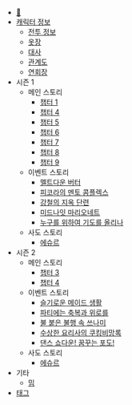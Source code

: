 * [🏡](./index.md)
* [캐릭터 정보](./info/overview.md)
    * [전투 정보](./info/battle.md)
    * [옷장](./info/viewer.md)
    * [대사](./info/lore.md)
    * [관계도](./info/relationship.md)
    * [연회장](./info/restaurant.md)
* 시즌 1
    * 메인 스토리
        * [챕터 1](./story/s1_main/c1.md)
        * [챕터 4](./story/s1_main/c4.md)
        * [챕터 5](./story/s1_main/c5.md)
        * [챕터 6](./story/s1_main/c6.md)
        * [챕터 7](./story/s1_main/c7.md)
        * [챕터 8](./story/s1_main/c8.md)
        * [챕터 9](./story/s1_main/c9.md)
    * 이벤트 스토리
        * [멜트다운 버터](./story/s1_event/butter.md)
        * [피코라의 멘토 콤플렉스](./story/s1_event/picora.md)
        * [강철의 지옥 단련](./story/s1_event/leets.md)
        * [미드나잇 마리오네트](./story/s1_event/barong.md)
        * [누구를 위하여 기도를 올리나](./story/s1_event/joanne.md)
    * 사도 스토리
        * [에슈르](./story/s1_sado/ashur.md)
* 시즌 2
    * 메인 스토리
        * [챕터 3](./story/s2_main/c3.md)
        * [챕터 4](./story/s2_main/c4.md)
    * 이벤트 스토리
        * [슬기로운 메이드 생활](./story/s2_event/speaki.md)
        * [파티에는 축복과 위로를](./story/s2_event/opal.md)
        * [불 붙은 불행 속 쓰나미](./story/s2_event/shasha.md)
        * [수상한 요리사의 쿠킹비망록](./story/s2_event/ricota.md)
        * [댄스 쇼다운! 꿈꾸는 포도!](./story/s2_event/arco.md)
    * 사도 스토리
        * [에슈르](./story/s2_sado/ashur.md)
* 기타
    * [밈](./media.md)
* [태그](./tags.md)